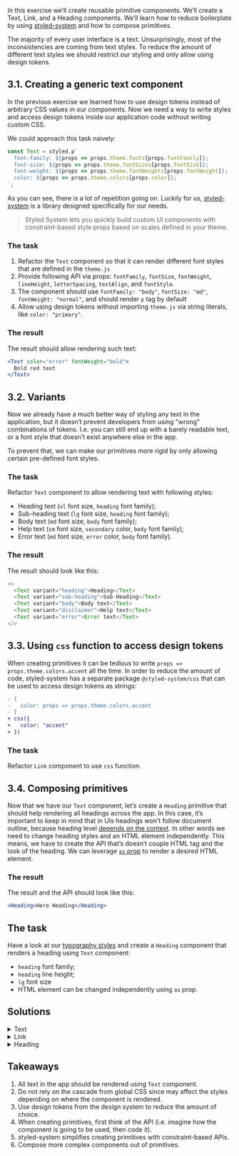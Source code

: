 In this exercise we’ll create reusable primitive components. We’ll create a Text, Link, and a Heading components. We’ll learn how to reduce boilerplate by using [styled-system](https://styled-system.com) and how to compose primitives.

The majority of every user interface is a text. Unsurprisingly, most of the inconsistencies are coming from text styles. To reduce the amount of different text styles we should restrict our styling and only allow using design tokens.

## 3.1. Creating a generic text component

In the previous exercise we learned how to use design tokens instead of arbitrary CSS values in our components. Now we need a way to write styles and access design tokens inside our application code without writing custom CSS.

We could approach this task naively:

```jsx static
const Text = styled.p`
  font-family: ${props => props.theme.fonts[props.fontFamily]};
  font-size: ${props => props.theme.fontSizes[props.fontSize]};
  font-weight: ${props => props.theme.fontWeights[props.fontWeight]};
  color: ${props => props.theme.colors[props.color]};
`;
```

As you can see, there is a lot of repetition going on. Luckily for us, [styled-system](https://styled-system.com) is a library designed specifically for our needs.

> Styled System lets you quickly build custom UI components with constraint-based style props based on scales defined in your theme.

### The task

1. Refactor the `Text` component so that it can render different font styles that are defined in the `theme.js`
1. Provide following API via props: `fontFamily`, `fontSize`, `fontWeight`, `lineHeight`, `letterSpacing`, `textAlign`, and `fontStyle`.
1. The component should use `fontFamily: "body"`, `fontSize: "md"`, `fontWeight: "normal"`, and should render `p` tag by default
1. Allow using design tokens without importing `theme.js` via string literals, like `color: "primary"`.

### The result

The result should allow rendering such text:

```jsx
<Text color="error" fontWeight="bold">
  Bold red text
</Text>
```

## 3.2. Variants

Now we already have a much better way of styling any text in the application, but it doesn’t prevent developers from using "wrong" combinations of tokens. I.e. you can still end up with a barely readable text, or a font style that doesn’t exist anywhere else in the app.

To prevent that, we can make our primitives more rigid by only allowing certain pre-defined font styles.

### The task

Refactor `Text` component to allow rendering text with following styles:

- Heading text (`xl` font size, `heading` font family);
- Sub-heading text (`lg` font size, `heading` font family);
- Body text (`md` font size, `body` font family);
- Help text (`sm` font size, `secondary` color, `body` font family);
- Error text (`md` font size, `error` color, `body` font family).

### The result

The result should look like this:

```js noeditor
<>
  <Text variant="heading">Heading</Text>
  <Text variant="sub-heading">Sub-Heading</Text>
  <Text variant="body">Body text</Text>
  <Text variant="disclaimer">Help text</Text>
  <Text variant="error">Error text</Text>
</>
```

## 3.3. Using `css` function to access design tokens

When creating primitives it can be tedious to write `props => props.theme.colors.accent` all the time. In order to reduce the amount of code, styled-system has a separate package `@styled-system/css` that can be used to access design tokens as strings:

```diff
- {
-   color: props => props.theme.colors.accent
- }
+ css({
+   color: "accent"
+ })
```

### The task

Refactor `Link` component to use `css` function.

## 3.4. Composing primitives

Now that we have our `Text` component, let’s create a `Heading` primitive that should help rendering all headings across the app. In this case, it’s important to keep in mind that in UIs headings won’t follow document outline, because heading level [depends on the context](https://medium.com/@Heydon/managing-heading-levels-in-design-systems-18be9a746fa3). In other words we need to change heading styles and an HTML element independently. This means, we have to create the API that’s doesn’t couple HTML tag and the look of the heading. We can leverage [`as` prop](https://www.styled-components.com/docs/api#as-polymorphic-prop) to render a desired HTML element.

### The result

The result and the API should look like this:

```jsx
<Heading>Hero Heading</Heading>
```

## The task

Have a look at our [typography styles](https://cdds.netlify.com/styleguide/#/Foundation?id=typography) and create a `Heading` component that renders a heading using `Text` component:

- `heading` font family;
- `heading` line height;
- `lg` font size
- HTML element can be changed independently using `as` prop.

## Solutions

<details>
 <summary>Text</summary>

The `Text` component (`src/exercises/1-3-Basic_Primitives/Text.js`):

```jsx {"file": "final/Text.js", "static": true}
```

</details>

<details>
 <summary>Link</summary>

The `Link` component (`src/exercises/1-3-Basic_Primitives/Link.js`):

```jsx {"file": "final/Link.js", "static": true}
```

</details>

<details>
 <summary>Heading</summary>

The `Heading` component (`src/exercises/1-3-Basic_Primitives/Heading.js`):

```jsx {"file": "final/Heading.js", "static": true}
```

</details>

## Takeaways

1. All text in the app should be rendered using `Text` component.
1. Do not rely on the cascade from global CSS since may affect the styles depending on where the component is rendered.
1. Use design tokens from the design system to reduce the amount of choice.
1. When creating primitives, first think of the API (i.e. imagine how the component is going to be used, then code it).
1. styled-system simplifies creating primitives with constraint-based APIs.
1. Compose more complex components out of primitives.
